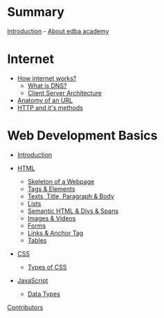 # Summary

<!-- Prefix -->
[Introduction](./ReadMe.md)
    - [About edba academy](./edba-academy.md)

# Internet

- [How internet works?](./internet/how-internet-works.md)
    - [What is DNS?](./internet/what-is-dns.md)
    - [Client Server Architecture](./internet/client-server.md)
- [Anatomy of an URL](./internet/anatomy-of-url.md)
- [HTTP and it's methods](./internet/http-and-methods.md)

# Web Development Basics

- [Introduction](./web-development-basics/introduction.md)
- [HTML](./web-development-basics/html-1-intro.md)
    - [Skeleton of a Webpage](./web-development-basics/html-2-skeleton.md)
    - [Tags & Elements](./web-development-basics/html-tags-elements.md)
    - [Texts, Title, Paragraph & Body](./web-development-basics/html-texts-title-para-body.md)
    - [Lists](./web-development-basics/html-lists.md)
    - [Semantic HTML & Divs & Spans](./web-development-basics/html-semantic-divs-spans.md)
    - [Images & Videos](./web-development-basics/html-images-videos.md)
    - [Forms](./web-development-basics/html-forms.md)
    - [Links & Anchor Tag](./web-development-basics/html-links-anchor-tags.md)
    - [Tables](./web-development-basics/html-tables.md)

- [CSS]()
    - [Types of CSS]()
- [JavaScript]()
    - [Data Types]()

[Contributors]()
